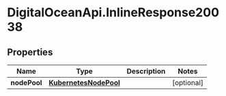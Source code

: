# DigitalOceanApi.InlineResponse20038

## Properties
Name | Type | Description | Notes
------------ | ------------- | ------------- | -------------
**nodePool** | [**KubernetesNodePool**](KubernetesNodePool.md) |  | [optional] 
